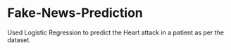 # Fake-News-Prediction
Used Logistic Regression to predict the Heart attack in a patient as per the dataset.
